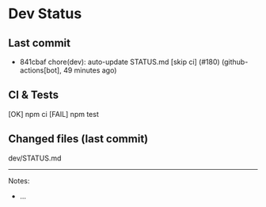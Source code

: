 # Dev Status

## Last commit
- 841cbaf chore(dev): auto-update STATUS.md [skip ci] (#180) (github-actions[bot], 49 minutes ago)
## CI & Tests
[OK] npm ci
[FAIL] npm test

## Changed files (last commit)
dev/STATUS.md

---
Notes:
- ...
